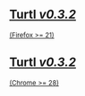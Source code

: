 <div class="button-row">
    <div class="button huge firefox">
        <a href="/download/firefox-0.3.2.xpi">
            <h2>Turtl <em>v0.3.2</em></h2>
            <small>(Firefox >= 21)</small>
        </a>
    </div>
    <div class="button huge chrome">
        <a href="/download/chrome-0.3.2.crx">
            <h2>Turtl <em>v0.3.2</em></h2>
            <small>(Chrome >= 28)</small>
        </a>
    </div>
</div>

